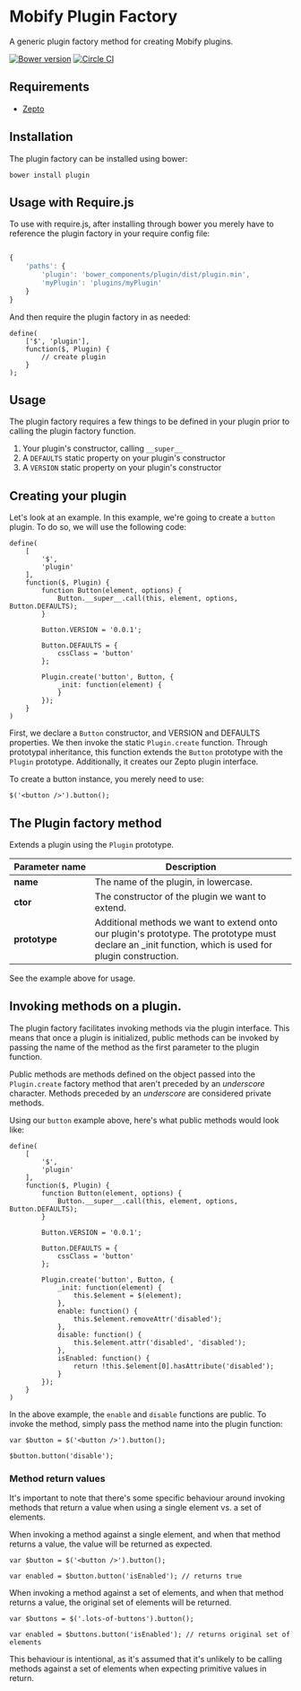 Mobify Plugin Factory
======

A generic plugin factory method for creating Mobify plugins.

[![Bower version](https://badge.fury.io/bo/plugin.svg)](http://badge.fury.io/bo/plugin)
[![Circle CI](https://circleci.com/gh/mobify/plugin/tree/master.png?style=shield&circle-token=9347fa0140425cd2d9098cfcf58f3dfd54ccdca5)](https://circleci.com/gh/mobify/plugin/tree/master)

## Requirements

* [Zepto](http://zeptojs.com/)

## Installation

The plugin factory can be installed using bower:

```
bower install plugin
```

## Usage with Require.js

To use with require.js, after installing through bower you merely have to reference the plugin factory in your require config file:

```config.js

{
    'paths': {
        'plugin': 'bower_components/plugin/dist/plugin.min',
        'myPlugin': 'plugins/myPlugin'
    }
}

```

And then require the plugin factory in as needed:

```
define(
    ['$', 'plugin'],
    function($, Plugin) {
        // create plugin
    }
);
```

## Usage

The plugin factory requires a few things to be defined in your plugin prior to calling the plugin factory function.

1. Your plugin's constructor, calling `__super__`
2. A `DEFAULTS` static property on your plugin's constructor
3. A `VERSION` static property on your plugin's constructor


## Creating your plugin


Let's look at an example. In this example, we're going to create a `button` plugin. To do so, we will use the following code:

```
define(
	[
		'$',
		'plugin'
	],
	function($, Plugin) {
		function Button(element, options) {
			Button.__super__.call(this, element, options, Button.DEFAULTS);
		}
		
		Button.VERSION = '0.0.1';
		
		Button.DEFAULTS = {
			cssClass = 'button'
		};
		
		Plugin.create('button', Button, {
			_init: function(element) {
			}
		});
	}
)
```

First, we declare a `Button` constructor, and VERSION and DEFAULTS properties. We then invoke the static `Plugin.create` function. Through prototypal inheritance, this function extends the `Button` prototype with the `Plugin` prototype. Additionally, it creates our Zepto plugin interface. 

To create a button instance, you merely need to use:

```
$('<button />').button();
```

## The Plugin factory method

Extends a plugin using the `Plugin` prototype.

| Parameter&nbsp;name | Description |
|----------------|-------------|
| **name** | The name of the plugin, in lowercase. |
| **ctor** | The constructor of the plugin we want to extend. | 
| **prototype** | Additional methods we want to extend onto our plugin's prototype. The prototype must declare an _init function, which is used for plugin construction. |

See the example above for usage.

## Invoking methods on a plugin.

The plugin factory facilitates invoking methods via the plugin interface. This means that once a plugin is initialized, public methods can be invoked by passing the name of the method as the first parameter to the plugin function.

Public methods are methods defined on the object passed into the `Plugin.create` factory method that aren't preceded by an *underscore* character. Methods preceded by an *underscore* are considered private methods.

Using our `button` example above, here's what public methods would look like:

```
define(
	[
		'$',
		'plugin'
	],
	function($, Plugin) {
		function Button(element, options) {
			Button.__super__.call(this, element, options, Button.DEFAULTS);
		}

		Button.VERSION = '0.0.1';

		Button.DEFAULTS = {
			cssClass = 'button'
		};

		Plugin.create('button', Button, {
			_init: function(element) {
				this.$element = $(element);
			},
			enable: function() {
				this.$element.removeAttr('disabled');
			},
			disable: function() {
				this.$element.attr('disabled', 'disabled');
			},
			isEnabled: function() {
				return !this.$element[0].hasAttribute('disabled');
			}
		});
	}
)
```

In the above example, the `enable` and `disable` functions are public. To invoke the method, simply pass the method name into the plugin function:

```
var $button = $('<button />').button();

$button.button('disable');
```

### Method return values

It's important to note that there's some specific behaviour around invoking methods that return a value when using a single element vs. a set of elements.

When invoking a method against a single element, and when that method returns a value, the value will be returned as expected.

```
var $button = $('<button />').button();

var enabled = $button.button('isEnabled'); // returns true
```

When invoking a method against a set of elements, and when that method returns a value, the original set of elements will be returned.

```
var $buttons = $('.lots-of-buttons').button();

var enabled = $buttons.button('isEnabled'); // returns original set of elements
```

This behaviour is intentional, as it's assumed that it's unlikely to be calling methods against a set of elements when expecting primitive values in return.
